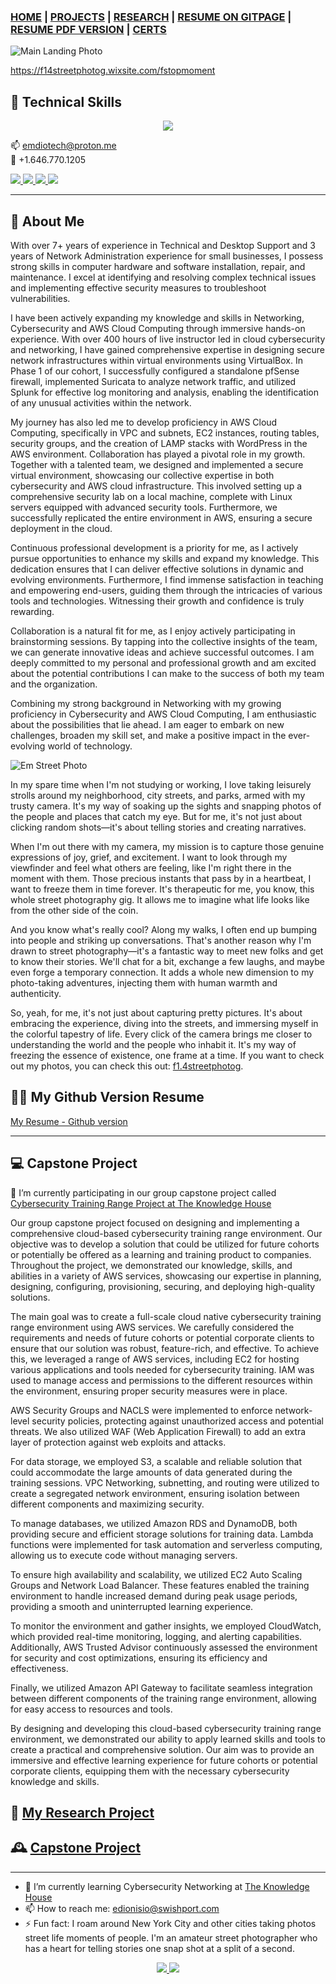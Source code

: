 
<!-- [![Typing SVG](https://readme-typing-svg.herokuapp.com?font=VT323&pause=1000&color=3FF799&width=435&lines=Hello+there%2C++I'm+Emilie!+Welcome+to+my+page!;I'm+a+self+taught+gal.+Always+learning+new+things.;I+have+a+knack+for+Network+Security+and+a+cup+of+joe.;With+10+years+of+experience++as+a+Technical+Support.;Help%2C+Teach%2C+and+Learn+are+always+my+mantra.)](https://git.io/typing-svg) -->


### [HOME](https://emiliedionisio.github.io/) | [PROJECTS](/emProjects.md) | [RESEARCH](/emResearch.md) | [RESUME ON GITPAGE](/emtechres.md) | [RESUME PDF VERSION](https://drive.google.com/file/d/1djH2eQEjbeZHFHAlqzNrIv9IYX0zOKRc/view?usp=share_link) | [CERTS](https://www.credly.com/users/emilie-dionisio-charriez/badges)<br /> 








![Main Landing Photo](https://drive.google.com/uc?export=view&id=1JgZG8PanzgYb1vNJzhlf9pBgxXjbIWGK)


https://f14streetphotog.wixsite.com/fstopmoment


## 🤯 Technical Skills

<p align="center">
    <a href="https://github.com/emiliedionisio"><img src="https://skillicons.dev/icons?i=linux,bash,aws,github,git,docker,vim,html,markdown,wordpress,photoshop,visual studio" /></a>
</p>

📫 emdiotech@proton.me <br />
📲 +1.646.770.1205
<p>
  <a href="https://www.linkedin.com/in/emdionisio/">
    <img src="https://skillicons.dev/icons?i=linkedin"/>
   </a>  		
  <a href="https://github.com/emiliedionisio">
    <img src="https://skillicons.dev/icons?i=github"/>
  </a>    
  <a href="https://www.instagram.com/f1.4streetphotog/">
    <img src="https://skillicons.dev/icons?i=instagram"/>
  </a>
  <a href="https://twitter.com/emtech711">
    <img src="https://skillicons.dev/icons?i=twitter"/>
  </a>   
</p>
<!---|  ![App Screenshot](https://drive.google.com/uc?export=view&id=1_Px6rC01N12xsDqnYvmyWORzAiwlZXLa)  |   ![App Screenshot](https://drive.google.com/uc?export=view&id=1F_FzXU7DaIzoOblHXQdz4OXzkp2pYw_j)  |    ![App Screenshot](https://drive.google.com/uc?export=view&id=1SF_Rf19mnJaVMP2AVyEiuWalSYp6diR4) |  ![App Screenshot](https://drive.google.com/uc?export=view&id=120uOb3Mj3VsCHq8deMUNFuUsdZFwCyCI)  |
| ---------------------------- | -------------------------- | --------------------- | ------------------ | --->

---

## 🚀 About Me

With over 7+ years of experience in Technical and Desktop Support and 3 years of Network Administration experience for small businesses, I possess strong skills in computer hardware and software installation, repair, and maintenance. I excel at identifying and resolving complex technical issues and implementing effective security measures to troubleshoot vulnerabilities.

I have been actively expanding my knowledge and skills in Networking, Cybersecurity and AWS Cloud Computing through immersive hands-on experience. With over 400 hours of live instructor led in cloud cybersecurity and networking, I have gained comprehensive expertise in designing secure network infrastructures within virtual environments using VirtualBox. In Phase 1 of our cohort, I successfully configured a standalone pfSense firewall, implemented Suricata to analyze network traffic, and utilized Splunk for effective log monitoring and analysis, enabling the identification of any unusual activities within the network.

My journey has also led me to develop proficiency in AWS Cloud Computing, specifically in VPC and subnets, EC2 instances, routing tables, security groups, and the creation of LAMP stacks with WordPress in the AWS environment. Collaboration has played a pivotal role in my growth. Together with a talented team, we designed and implemented a secure virtual environment, showcasing our collective expertise in both cybersecurity and AWS cloud infrastructure. This involved setting up a comprehensive security lab on a local machine, complete with Linux servers equipped with advanced security tools. Furthermore, we successfully replicated the entire environment in AWS, ensuring a secure deployment in the cloud.

Continuous professional development is a priority for me, as I actively pursue opportunities to enhance my skills and expand my knowledge. This dedication ensures that I can deliver effective solutions in dynamic and evolving environments. Furthermore, I find immense satisfaction in teaching and empowering end-users, guiding them through the intricacies of various tools and technologies. Witnessing their growth and confidence is truly rewarding.

Collaboration is a natural fit for me, as I enjoy actively participating in brainstorming sessions. By tapping into the collective insights of the team, we can generate innovative ideas and achieve successful outcomes. I am deeply committed to my personal and professional growth and am excited about the potential contributions I can make to the success of both my team and the organization.

Combining my strong background in Networking with my growing proficiency in Cybersecurity and AWS Cloud Computing, I am enthusiastic about the possibilities that lie ahead. I am eager to embark on new challenges, broaden my skill set, and make a positive impact in the ever-evolving world of technology.








![Em Street Photo](https://drive.google.com/uc?export=view&id=1aDgKbHqO_hjh5DfK5178ga-LpgSqS-PK)








In my spare time when I'm  not studying or working, I love taking leisurely strolls around my neighborhood, city streets, and parks, armed with my trusty camera. It's my way of soaking up the sights and snapping photos of the people and places that catch my eye. But for me, it's not just about clicking random shots—it's about telling stories and creating narratives.

When I'm out there with my camera, my mission is to capture those genuine expressions of joy, grief, and excitement. I want to look through my viewfinder and feel what others are feeling, like I'm right there in the moment with them. Those precious instants that pass by in a heartbeat, I want to freeze them in time forever. It's therapeutic for me, you know, this whole street photography gig. It allows me to imagine what life looks like from the other side of the coin.

And you know what's really cool? Along my walks, I often end up bumping into people and striking up conversations. That's another reason why I'm drawn to street photography—it's a fantastic way to meet new folks and get to know their stories. We'll chat for a bit, exchange a few laughs, and maybe even forge a temporary connection. It adds a whole new dimension to my photo-taking adventures, injecting them with human warmth and authenticity.

So, yeah, for me, it's not just about capturing pretty pictures. It's about embracing the experience, diving into the streets, and immersing myself in the colorful tapestry of life. Every click of the camera brings me closer to understanding the world and the people who inhabit it. It's my way of freezing the essence of existence, one frame at a time. If you want to check out my photos, you can check this out: [f1.4streetphotog](https://f14streetphotog.wixsite.com/fstopmoment).

## 👩‍💻 My Github Version Resume
[My Resume - Github version](/emtechres.md)

---

## 💻 Capstone Project
🔭 I’m currently participating in our group capstone project called [Cybersecurity Training Range Project at The Knowledge House](https://github.com/orgs/cybertrainingrange/repositories)


Our group capstone project focused on designing and implementing a comprehensive cloud-based cybersecurity training range environment. Our objective was to develop a solution that could be utilized for future cohorts or potentially be offered as a learning and training product to companies. Throughout the project, we demonstrated our knowledge, skills, and abilities in a variety of AWS services, showcasing our expertise in planning, designing, configuring, provisioning, securing, and deploying high-quality solutions.

The main goal was to create a full-scale cloud native cybersecurity training range environment using AWS services. We carefully considered the requirements and needs of future cohorts or potential corporate clients to ensure that our solution was robust, feature-rich, and effective. To achieve this, we leveraged a range of AWS services, including EC2 for hosting various applications and tools needed for cybersecurity training. IAM was used to manage access and permissions to the different resources within the environment, ensuring proper security measures were in place.

AWS Security Groups and NACLS were implemented to enforce network-level security policies, protecting against unauthorized access and potential threats. We also utilized WAF (Web Application Firewall) to add an extra layer of protection against web exploits and attacks.

For data storage, we employed S3, a scalable and reliable solution that could accommodate the large amounts of data generated during the training sessions. VPC Networking, subnetting, and routing were utilized to create a segregated network environment, ensuring isolation between different components and maximizing security.

To manage databases, we utilized Amazon RDS and DynamoDB, both providing secure and efficient storage solutions for training data. Lambda functions were implemented for task automation and serverless computing, allowing us to execute code without managing servers.

To ensure high availability and scalability, we utilized EC2 Auto Scaling Groups and Network Load Balancer. These features enabled the training environment to handle increased demand during peak usage periods, providing a smooth and uninterrupted learning experience.

To monitor the environment and gather insights, we employed CloudWatch, which provided real-time monitoring, logging, and alerting capabilities. Additionally, AWS Trusted Advisor continuously assessed the environment for security and cost optimizations, ensuring its efficiency and effectiveness.

Finally, we utilized Amazon API Gateway to facilitate seamless integration between different components of the training range environment, allowing for easy access to resources and tools.

By designing and developing this cloud-based cybersecurity training range environment, we demonstrated our ability to apply learned skills and tools to create a practical and comprehensive solution. Our aim was to provide an immersive and effective learning experience for future cohorts or potential corporate clients, equipping them with the necessary cybersecurity knowledge and skills. 

## 📘 [My Research Project](/emResearch.md) 

## 🕰️ [Capstone Project](/emProjects.md) 

---

- 🌱 I’m currently learning Cybersecurity Networking at [The Knowledge House](https://www.theknowledgehouse.org/)
- 📫 How to reach me: edionisio@swishport.com
- ⚡ Fun fact: I roam around New York City and other cities taking photos street life moments of people. I'm an amateur street photographer who has a heart for telling stories one snap shot at a split of a second. 

<p align="center">
  <a href="https://www.linkedin.com/in/emdionisio/">
    <img src="https://skillicons.dev/icons?i=linkedin" />
  </a>  
    <a href="https://f14streetphotog.wixsite.com/fstopmoment">
    <img src="https://skillicons.dev/icons?i=instagram" />
  </a>
</p>


<!---### Emilie Dionisio👩‍
[![linkedin](https://img.shields.io/badge/linkedin-0A66C2?style=for-the-badge&logo=linkedin&logoColor=white)](https://www.linkedin.com/in/emdionisio/)
- [@Emilie Dionisio](https://github.com/emiliedionisio) --->
